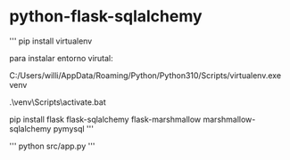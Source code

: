 # python-flask-sqlalchemy

'''
pip install virtualenv

para instalar entorno virutal:

C:/Users/willi/AppData/Roaming/Python/Python310/Scripts/virtualenv.exe venv

.\venv\Scripts\activate.bat

pip install flask flask-sqlalchemy flask-marshmallow marshmallow-sqlalchemy pymysql
'''

'''
python src/app.py
'''
